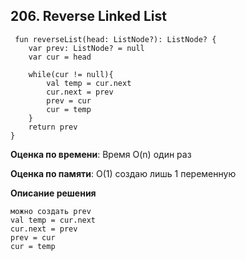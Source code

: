 ## 206. Reverse Linked List

```
 fun reverseList(head: ListNode?): ListNode? {
    var prev: ListNode? = null
    var cur = head
    
    while(cur != null){
        val temp = cur.next
        cur.next = prev
        prev = cur
        cur = temp
    }
    return prev   
}
```
**Оценка по времени**:  Время O(n) один раз

**Оценка по памяти**: O(1) создаю лишь 1 переменную

**Описание решения**  
```
можно создать prev
val temp = cur.next
cur.next = prev
prev = cur
cur = temp
        

```
